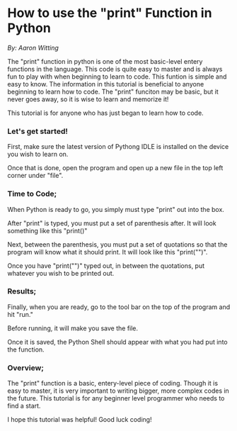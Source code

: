 # **How to use the "print" Function in Python**
*By: Aaron Witting*

The "print" function in python is one of the most basic-level entery functions in the language. This code is quite easy to master and is always fun to play with when beginning to learn to code. This funtion is simple and easy to know. The information in this tutorial is beneficial to anyone beginning to learn how to code. The "print" funciton may be basic, but it never goes away, so it is wise to learn and memorize it!

This tutorial is for anyone who has just began to learn how to code. 

### Let's get started!
First, make sure the latest version of Pythong IDLE is installed on the device you wish to learn on.

Once that is done, open the program and open up a new file in the top left corner under "file".

### Time to Code;
When Python is ready to go, you simply must type "print" out into the box.

After "print" is typed, you must put a set of parenthesis after. It will look something like this "print()"

Next, between the parenthesis, you must put a set of quotations so that the program will know what it should print. It will look like this "print("")".

Once you have "print("")" typed out, in between the quotations, put whatever you wish to be printed out. 

### Results;
Finally, when you are ready, go to the tool bar on the top of the program and hit "run." 

Before running, it will make you save the file. 

Once it is saved, the Python Shell should appear with what you had put into the function.


### Overview;
The "print" function is a basic, entery-level piece of coding. Though it is easy to master, it is very important to writing bigger, more complex codes in the future. This tutorial is for any beginner level programmer who needs to find a start. 

I hope this tutorial was helpful! Good luck coding!
